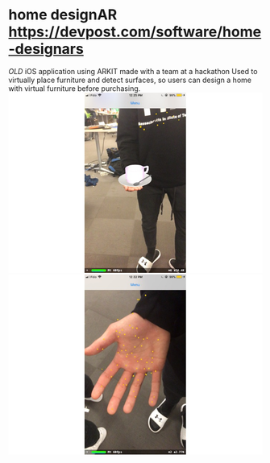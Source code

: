 # home designAR https://devpost.com/software/home-designars
 *OLD* iOS application using ARKIT made with a team at a hackathon
 Used to virtually place furniture and detect surfaces, so users can design a home with virtual furniture before purchasing.
![image](https://github.com/Stephenwang3801/home-designAR/blob/master/AR%20Cup.jpg?raw=true)
![image](https://github.com/Stephenwang3801/home-designAR/blob/master/Sensor%20Nodes.jpg?raw=true)
